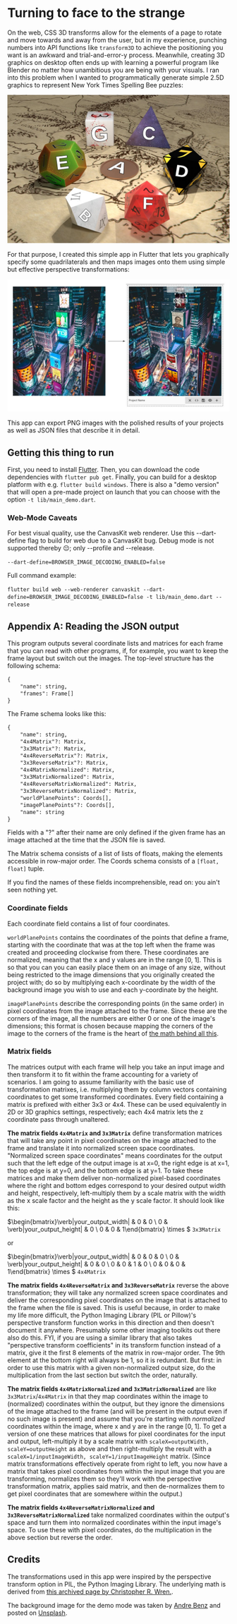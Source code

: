 # Turning to face to the strange

On the web, CSS 3D transforms allow for the elements of a page to rotate and move towards and away from the user, but in my experience, punching numbers into API functions like `transform3D` to achieve the positioning you want is an awkward and trial-and-error-y process. Meanwhile, creating 3D graphics on desktop often ends up with learning a powerful program like Blender no matter how unambitious you are being with your visuals. I ran into this problem when I wanted to programmatically generate simple 2.5D graphics to represent New York Times Spelling Bee puzzles:

![A 3D rendered picture of some dice with letters on the sides facing the camera](dice.jpg)

For that purpose, I created this simple app in Flutter that lets you graphically specify some quadrilaterals and then maps images onto them using simple but effective perspective transformations:

![A picture of Times Square on the left; the same picture with the billboards covered by a variety of other images on the right.](demo.jpg)

This app can export PNG images with the polished results of your projects as well as JSON files that describe it in detail.

## Getting this thing to run

First, you need to install [Flutter](https://docs.flutter.dev/get-started/install). Then, you can download the code dependencies with `flutter pub get`. Finally, you can build for a desktop platform with e.g. `flutter build windows`. There is also a "demo version" that will open a pre-made project on launch that you can choose with the option `-t lib/main_demo.dart`.

### Web-Mode Caveats

For best visual quality, use the CanvasKit web renderer. Use this --dart-define flag to build for web due to a CanvasKit bug. Debug mode is not supported thereby 😔; only --profile and --release.

`--dart-define=BROWSER_IMAGE_DECODING_ENABLED=false`

Full command example:

`flutter build web --web-renderer canvaskit --dart-define=BROWSER_IMAGE_DECODING_ENABLED=false -t lib/main_demo.dart --release`

## Appendix A: Reading the JSON output

This program outputs several coordinate lists and matrices for each frame that you can read with other programs, if, for example, you want to keep the frame layout but switch out the images. The top-level structure has the following schema:

```
{
    "name": string,
    "frames": Frame[]
}
```

The Frame schema looks like this:

```
{
    "name": string,
    "4x4Matrix"?: Matrix,
    "3x3Matrix"?: Matrix,
    "4x4ReverseMatrix"?: Matrix,
    "3x3ReverseMatrix"?: Matrix,
    "4x4MatrixNormalized": Matrix,
    "3x3MatrixNormalized": Matrix,
    "4x4ReverseMatrixNormalized": Matrix,
    "3x3ReverseMatrixNormalized": Matrix,
    "worldPlanePoints": Coords[],
    "imagePlanePoints"?: Coords[],
    "name": string
}
```

Fields with a "?" after their name are only defined if the given frame has an image attached at the time that the JSON file is saved.

The Matrix schema consists of a list of lists of floats, making the elements accessible in row-major order. The Coords schema consists of a `[float, float]` tuple.

If you find the names of these fields incomprehensible, read on: you ain't seen nothing yet.

### Coordinate fields

Each coordinate field contains a list of four coordinates.

`worldPlanePoints` contains the coordinates of the points that define a frame, starting with the coordinate that was at the top left when the frame was created and proceeding clockwise from there. These coordinates are normalized, meaning that the x and y values are in the range [0, 1]. This is so that you can you can easily place them on an image of any size, without being restricted to the image dimensions that you originally created the project with; do so by multiplying each x-coordinate by the width of the background image you wish to use and each y-coordinate by the height.

`imagePlanePoints` describe the corresponding points (in the same order) in pixel coordinates from the image attached to the frame. Since these are the corners of the image, all the numbers are either 0 or one of the image's dimensions; this format is chosen because mapping the corners of the image to the corners of the frame is the heart of [the math behind all this](https://web.archive.org/web/20150222120106/xenia.media.mit.edu/~cwren/interpolator/).

### Matrix fields

The matrices output with each frame will help you take an input image and then transform it to fit within the frame accounting for a variety of scenarios. I am going to assume familiarity with the basic use of transformation matrixes, i.e. multiplying them by column vectors containing coordinates to get some transformed coordinates. Every field containing a matrix is prefixed with either 3x3 or 4x4. These can be used equivalently in 2D or 3D graphics settings, respectively; each 4x4 matrix lets the z coordinate pass through unaltered.

**The matrix fields `4x4Matrix` and `3x3Matrix`** define transformation matrices that will take any point in pixel coordinates on the image attached to the frame and translate it into normalized screen space coordinates. "Normalized screen space coordinates" means coordinates for the output such that the left edge of the output image is at x=0, the right edge is at x=1, the top edge is at y=0, and the bottom edge is at y=1. To take these matrices and make them deliver non-normalized pixel-based coordinates where the right and bottom edges correspond to your desired output width and height, respectively, left-multiply them by a scale matrix with the width as the x scale factor and the height as the y scale factor. It should look like this:

$\begin{bmatrix}\verb|your_output_width| & 0 & 0 \\ 0 & \verb|your_output_height| & 0 \\ 0 & 0 & 1\end{bmatrix} \times $ `3x3Matrix`

or

$\begin{bmatrix}\verb|your_output_width| & 0 & 0 & 0 \\ 0 & \verb|your_output_height| & 0 & 0 \\ 0 & 0 & 1 & 0 \\ 0 & 0 & 0 & 1\end{bmatrix} \times $ `4x4Matrix`

**The matrix fields `4x4ReverseMatrix` and `3x3ReverseMatrix`** reverse the above transformation; they will take any normalized screen space coordinates and deliver the corresponding pixel coordinates on the image that is attached to the frame when the file is saved. This is useful because, in order to make my life more difficult, the Python Imaging Library (PIL or Pillow)'s perspective transform function works in this direction and then doesn't document it anywhere. Presumably some other imaging toolkits out there also do this. FYI, if you are using a similar library that also takes "perspective transform coefficients" in its transform function instead of a matrix, give it the first 8 elements of the matrix in row-major order. The 9th element at the bottom right will always be 1, so it is redundant. But first: in order to use this matrix with a given non-normalized output size, do the multiplication from the last section but switch the order, naturally.

**The matrix fields `4x4MatrixNormalized` and `3x3MatrixNormalized`** are like `3x3Matrix`/`4x4Matrix` in that they map coordinates within the image to (normalized) coordinates within the output, but they ignore the dimensions of the image attached to the frame (and will be present in the output even if no such image is present) and assume that you're starting with _normalized_ coordinates within the image, where x and y are in the range [0, 1]. To get a version of one these matrices that allows for pixel coordinates for the input and output, left-multiply it by a scale matrix with `scaleX=outputWidth, scaleY=outputHeight` as above and then right-multiply the result with a `scaleX=1/inputImageWidth, scaleY=1/inputImageHeight` matrix. (Since matrix transformations effectively operate from right to left, you now have a matrix that takes pixel coordinates from within the input image that you are transforming, normalizes them so they'll work with the perspective transformation matrix, applies said matrix, and then de-normalizes them to get pixel coordinates that are somewhere within the output.)

**The matrix fields `4x4ReverseMatrixNormalized` and `3x3ReverseMatrixNormalized`** take normalized coordinates within the output's space and turn them into normalized coordinates within the input image's space. To use these with pixel coordinates, do the multiplication in the above section but reverse the order.

## Credits

The transformations used in this app were inspired by the perspective transform option in PIL, the Python Imaging Library. The underlying math is derived from [this archived page by Christopher R. Wren.](https://web.archive.org/web/20150222120106/xenia.media.mit.edu/~cwren/interpolator/).

The background image for the demo mode was taken by [Andre Benz](https://www.instagram.com/benz/?hl=en) and posted on [Unsplash](https://unsplash.com/photos/_T35CPjjSik).

